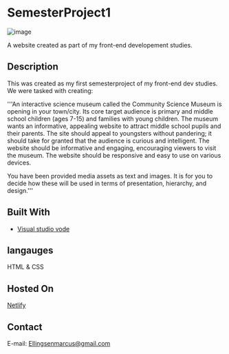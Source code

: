 # SemesterProject1
![image](https://github.com/Keno-1337/SemesterProject1/assets/114931684/2351cb2f-de8f-4328-ae37-639812192f4f)


A website created as part of my front-end developement studies.

## Description


This was created as my first semesterproject of my front-end dev studies.
We were tasked with creating:

'''An interactive science museum called the Community Science Museum is opening in your town/city. Its core target audience is primary and middle school children (ages 7-15) and families with young children. The museum wants an informative, appealing website to attract middle school pupils and their parents. The site should appeal to youngsters without pandering; it should take for granted that the audience is curious and intelligent. The website should be informative and engaging, encouraging viewers to visit the museum. The website should be responsive and easy to use on various devices.

You have been provided media assets as text and images. It is for you to decide how these will be used in terms of presentation, hierarchy, and design.'''

## Built With


- [Visual studio vode](https://code.visualstudio.com/)
## langauges
HTML & CSS
## Hosted On
[Netlify](https://netlify.com/)

## Contact
E-mail:
Ellingsenmarcus@gmail.com

